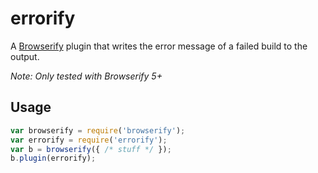 # errorify

A [Browserify](https://github.com/substack/node-browserify) plugin that writes the error message of a failed build to the output.

_Note: Only tested with Browserify 5+_

## Usage

```js
var browserify = require('browserify');
var errorify = require('errorify');
var b = browserify({ /* stuff */ });
b.plugin(errorify);
```
